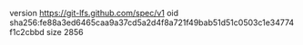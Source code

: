 version https://git-lfs.github.com/spec/v1
oid sha256:fe88a3ed6465caa9a37cd5a2d4f8a721f49bab51d51c0503c1e34774f1c2cbbd
size 2856
